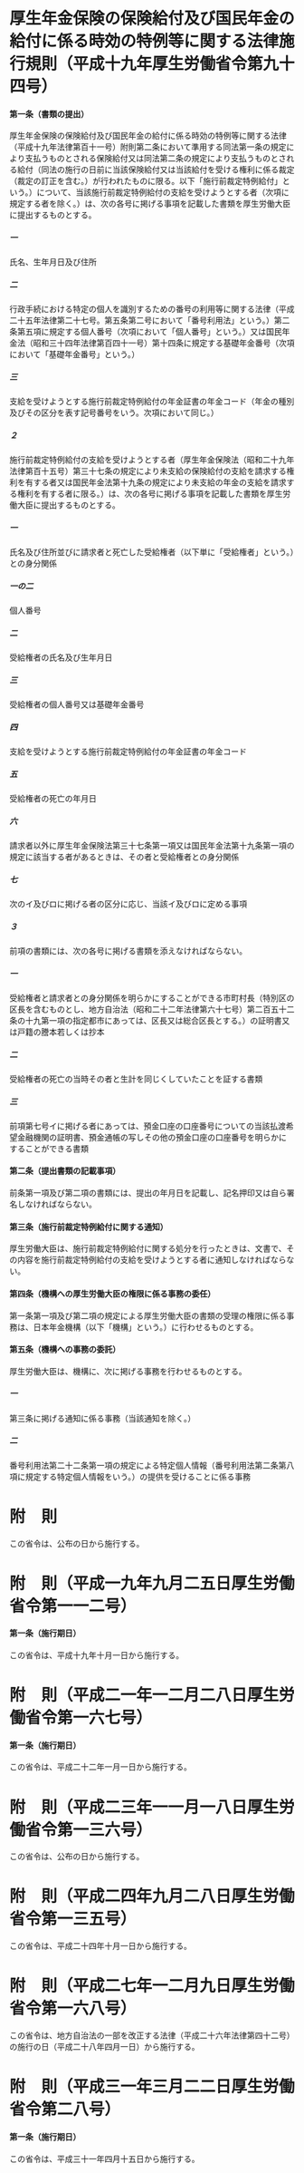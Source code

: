 # 厚生年金保険の保険給付及び国民年金の給付に係る時効の特例等に関する法律施行規則（平成十九年厚生労働省令第九十四号）
#### 第一条（書類の提出）
厚生年金保険の保険給付及び国民年金の給付に係る時効の特例等に関する法律（平成十九年法律第百十一号）附則第二条において準用する同法第一条の規定により支払うものとされる保険給付又は同法第二条の規定により支払うものとされる給付（同法の施行の日前に当該保険給付又は当該給付を受ける権利に係る裁定（裁定の訂正を含む。）が行われたものに限る。以下「施行前裁定特例給付」という。）について、当該施行前裁定特例給付の支給を受けようとする者（次項に規定する者を除く。）は、次の各号に掲げる事項を記載した書類を厚生労働大臣に提出するものとする。
##### 一
氏名、生年月日及び住所
##### 二
行政手続における特定の個人を識別するための番号の利用等に関する法律（平成二十五年法律第二十七号。第五条第二号において「番号利用法」という。）第二条第五項に規定する個人番号（次項において「個人番号」という。）又は国民年金法（昭和三十四年法律第百四十一号）第十四条に規定する基礎年金番号（次項において「基礎年金番号」という。）
##### 三
支給を受けようとする施行前裁定特例給付の年金証書の年金コード（年金の種別及びその区分を表す記号番号をいう。次項において同じ。）
##### ２
施行前裁定特例給付の支給を受けようとする者（厚生年金保険法（昭和二十九年法律第百十五号）第三十七条の規定により未支給の保険給付の支給を請求する権利を有する者又は国民年金法第十九条の規定により未支給の年金の支給を請求する権利を有する者に限る。）は、次の各号に掲げる事項を記載した書類を厚生労働大臣に提出するものとする。
##### 一
氏名及び住所並びに請求者と死亡した受給権者（以下単に「受給権者」という。）との身分関係
##### 一の二
個人番号
##### 二
受給権者の氏名及び生年月日
##### 三
受給権者の個人番号又は基礎年金番号
##### 四
支給を受けようとする施行前裁定特例給付の年金証書の年金コード
##### 五
受給権者の死亡の年月日
##### 六
請求者以外に厚生年金保険法第三十七条第一項又は国民年金法第十九条第一項の規定に該当する者があるときは、その者と受給権者との身分関係
##### 七
次のイ及びロに掲げる者の区分に応じ、当該イ及びロに定める事項
##### ３
前項の書類には、次の各号に掲げる書類を添えなければならない。
##### 一
受給権者と請求者との身分関係を明らかにすることができる市町村長（特別区の区長を含むものとし、地方自治法（昭和二十二年法律第六十七号）第二百五十二条の十九第一項の指定都市にあっては、区長又は総合区長とする。）の証明書又は戸籍の謄本若しくは抄本
##### 二
受給権者の死亡の当時その者と生計を同じくしていたことを証する書類
##### 三
前項第七号イに掲げる者にあっては、預金口座の口座番号についての当該払渡希望金融機関の証明書、預金通帳の写しその他の預金口座の口座番号を明らかにすることができる書類
#### 第二条（提出書類の記載事項）
前条第一項及び第二項の書類には、提出の年月日を記載し、記名押印又は自ら署名しなければならない。
#### 第三条（施行前裁定特例給付に関する通知）
厚生労働大臣は、施行前裁定特例給付に関する処分を行ったときは、文書で、その内容を施行前裁定特例給付の支給を受けようとする者に通知しなければならない。
#### 第四条（機構への厚生労働大臣の権限に係る事務の委任）
第一条第一項及び第二項の規定による厚生労働大臣の書類の受理の権限に係る事務は、日本年金機構（以下「機構」という。）に行わせるものとする。
#### 第五条（機構への事務の委託）
厚生労働大臣は、機構に、次に掲げる事務を行わせるものとする。
##### 一
第三条に掲げる通知に係る事務（当該通知を除く。）
##### 二
番号利用法第二十二条第一項の規定による特定個人情報（番号利用法第二条第八項に規定する特定個人情報をいう。）の提供を受けることに係る事務
# 附　則
この省令は、公布の日から施行する。
# 附　則（平成一九年九月二五日厚生労働省令第一一二号）
#### 第一条（施行期日）
この省令は、平成十九年十月一日から施行する。
# 附　則（平成二一年一二月二八日厚生労働省令第一六七号）
#### 第一条（施行期日）
この省令は、平成二十二年一月一日から施行する。
# 附　則（平成二三年一一月一八日厚生労働省令第一三六号）
この省令は、公布の日から施行する。
# 附　則（平成二四年九月二八日厚生労働省令第一三五号）
この省令は、平成二十四年十月一日から施行する。
# 附　則（平成二七年一二月九日厚生労働省令第一六八号）
この省令は、地方自治法の一部を改正する法律（平成二十六年法律第四十二号）の施行の日（平成二十八年四月一日）から施行する。
# 附　則（平成三一年三月二二日厚生労働省令第二八号）
#### 第一条（施行期日）
この省令は、平成三十一年四月十五日から施行する。

